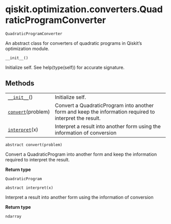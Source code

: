 # qiskit.optimization.converters.QuadraticProgramConverter

`QuadraticProgramConverter`

An abstract class for converters of quadratic programs in Qiskit’s optimization module.

`__init__()`

Initialize self. See help(type(self)) for accurate signature.

## Methods

|                                                                                                                                                            |                                                                                                         |
| ---------------------------------------------------------------------------------------------------------------------------------------------------------- | ------------------------------------------------------------------------------------------------------- |
| [`__init__`](#qiskit.optimization.converters.QuadraticProgramConverter.__init__ "qiskit.optimization.converters.QuadraticProgramConverter.__init__")()     | Initialize self.                                                                                        |
| [`convert`](#qiskit.optimization.converters.QuadraticProgramConverter.convert "qiskit.optimization.converters.QuadraticProgramConverter.convert")(problem) | Convert a QuadraticProgram into another form and keep the information required to interpret the result. |
| [`interpret`](#qiskit.optimization.converters.QuadraticProgramConverter.interpret "qiskit.optimization.converters.QuadraticProgramConverter.interpret")(x) | Interpret a result into another form using the information of conversion                                |

`abstract convert(problem)`

Convert a QuadraticProgram into another form and keep the information required to interpret the result.

**Return type**

`QuadraticProgram`

`abstract interpret(x)`

Interpret a result into another form using the information of conversion

**Return type**

`ndarray`
